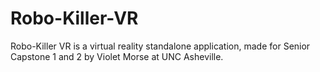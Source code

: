 # Robo-Killer-VR
Robo-Killer VR is a virtual reality standalone application, made for Senior Capstone 1 and 2 by Violet Morse at UNC Asheville.
